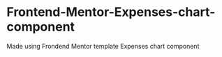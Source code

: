 # Frontend-Mentor-Expenses-chart-component

Made using Frondend Mentor template Expenses chart component
